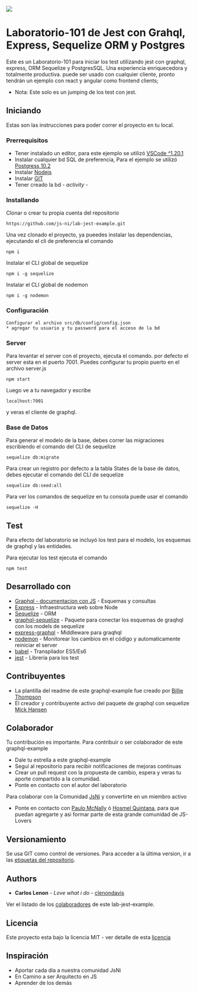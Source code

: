 ![](https://facebook.github.io/jest/img/opengraph.png)

# Laboratorio-101 de Jest con Grahql, Express, Sequelize ORM y Postgres

Este es un Laboratorio-101 para iniciar los test utilizando jest con graphql, express, ORM Sequelize y PostgresSQL. Una experiencia enriquecedora y totalmente productiva. puede ser usado con cualquier cliente, pronto tendrán un ejemplo con react y angular como frontend clients;
* Nota: Este solo es un jumping de los test con jest.

## Iniciando

Estas son las instrucciones para poder correr el proyecto en tu local. 

### Prerrequisitos

* Tener instalado un editor, para este ejemplo se utilizó [VSCode ^1.20.1](https://code.visualstudio.com/)
* Instalar cualquier bd SQL de preferencia, Para el ejemplo se utilizó [Postgress 10.2](https://www.enterprisedb.com/downloads/postgres-postgresql-downloads)
* Instalar [Nodejs](https://nodejs.org/es/)
* Instalar [GIT](https://git-scm.com/)
* Tener creado la bd - *activity* -

### Installando

Clonar o crear tu propia cuenta del repositorio

```
https://github.com/js-ni/lab-jest-example.git
```

Una vez clonado el proyecto, ya pueedes instalar las dependencias, ejecutando el cli de preferencia el comando

```
npm i
```

Instalar el CLI global de sequelize

```
npm i -g sequelize
```

Instalar el CLI global de nodemon

```
npm i -g nodemon
```

### Configuración

```
Configurar el archivo src/db/config/config.json
* agregar tu usuario y tu password para el acceso de la bd
```

### Server

Para levantar el server con el proyecto, ejecuta el comando. por defecto el server esta en el puerto 7001. Puedes configurar tu propio puerto en el archivo server.js

```
npm start
```

Luego ve a tu navegador y escribe

```
localhost:7001
```

y veras el cliente de graphql.

### Base de Datos

Para generar el modelo de la base, debes correr las migraciones escribiendo el comando del CLI de sequelize

```
sequelize db:migrate
```

Para crear un registro por defecto a la tabla States de la base de datos, debes ejecutar el comando del CLI de sequelize

```
sequelize db:seed:all
```

Para ver los comandos de sequelize en tu consola puede usar el comando

```
sequelize -H
```


## Test

Para efecto del laboratorio se incluyó los test para el modelo, los esquemas de graphql y las entidades.

Para ejecutar los test ejecuta el comando

```
npm test
```


## Desarrollado con

* [Graphql - documentacion con JS](http://graphql.org/graphql-js/) - Esquemas y consultas
* [Express](http://expressjs.com/es/starter/installing.html) - Infraestructura web sobre Node
* [Sequelize](http://docs.sequelizejs.com/) - ORM
* [graphql-sequelize](https://github.com/mickhansen/graphql-sequelize) - Paquete para conectar los esquemas de graqhql con los models de sequelize
* [express-graphql](https://github.com/graphql/express-graphql) - Middleware para graqhql
* [nodemon](https://github.com/remy/nodemon#nodemon) - Monitorear los cambios en el código y automaticamente reiniciar el server
* [babel](https://babeljs.io/) - Transpilador ES5/Es6
* [jest](https://facebook.github.io/jest/) - Librería para los test


## Contribuyentes

* La plantilla del readme de este graphql-example fue creado por [Billie Thompson](https://gist.github.com/PurpleBooth)
* El creador y contribuyente activo del paquete de graphql con sequelize [Mick Hansen](https://github.com/mickhansen)


## Colaborador

Tu contribución es importante. Para contribuir o ser colaborador de este graphql-example
* Dale tu estrella a este graphql-example
* Seguí al repositorio para recibir notificaciones de mejoras continuas
* Crear un pull request con la propuesta de cambio, espera y veras tu aporte compartido a la comunidad.
* Ponte en contacto con el autor del laboratorio

Para colaborar con la Comunidad  [JsNi](https://github.com/js-ni) y convertirte en un miembro activo
* Ponte en contacto con [Paulo McNally](https://github.com/paulomcnally) ó [Hosmel Quintana](https://github.com/hosmelq), para que puedan agregarte y asi formar parte de esta grande comunidad de JS-Lovers 

## Versionamiento

Se usa GIT como control de versiones. Para acceder a la última version, ir a las [etiquetas del repositorio](https://github.com/clenondavis/lab-jest-example/tags).

## Authors

* **Carlos Lenon** - *Love what i do* - [clenondavis](https://github.com/clenondavis)

Ver el listado de los [colaboradores](https://github.com/js-ni/lab-jest-example/graphs/contributors) de este lab-jest-example.

## Licencia

Este proyecto esta bajo la licencia MIT - ver detalle de esta [licencia](https://github.com/js-ni/lab-jest-example/blob/master/LICENSE)

## Inspiración

* Aportar cada día a nuestra comunidad JsNi
* En Camino a ser Arquitecto en JS
* Aprender de los demás
